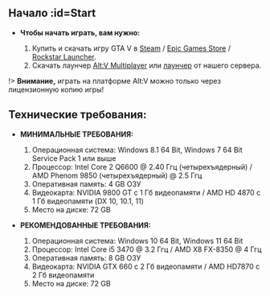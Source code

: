 ## Начало :id=Start

- **Чтобы начать играть, вам нужно:**

    1. Купить и скачать игру GTA V в [Steam](https://store.steampowered.com/app/271590/Grand_Theft_Auto_V/) / [Epic Games Store](https://www.epicgames.com/store/ru/p/grand-theft-auto-v) / [Rockstar Launcher](https://www.rockstargames.com/ru/games/V).
    2. Скачать лаунчер [Alt:V Multiplayer](https://altv.mp/#/) или [лаунчер](https://download.gta.live/) от нашего сервера.
    
!> **Внимание,** играть на платформе Alt:V можно только через лицензионную копию игры!

## Технические требования:

- **МИНИМАЛЬНЫЕ ТРЕБОВАНИЯ:**

    1. Операционная система: Windows 8.1 64 Bit, Windows 7 64 Bit Service Pack 1 или выше
    2. Процессор: Intel Core 2 Q6600 @ 2.40 Ггц (четырехъядерный) / AMD Phenom 9850 (четырехъядерный) @ 2.5 Ггц
    3. Оперативная память: 4 GB ОЗУ
    4. Видеокарта: NVIDIA 9800 GT c 1 Гб видеопамяти / AMD HD 4870 с 1 Гб видеопамяти (DX 10, 10.1, 11)
    5. Место на диске: 72 GB

- **РЕКОМЕНДОВАННЫЕ ТРЕБОВАНИЯ:**

    1. Операционная система: Windows 10 64 Bit, Windows 11 64 Bit
    2. Процессор: Intel Core i5 3470 @ 3.2 Ггц / AMD X8 FX-8350 @ 4 Ггц
    3. Оперативная память: 8 GB ОЗУ
    4. Видеокарта: NVIDIA GTX 660 с 2 Гб видеопамяти / AMD HD7870 с 2 Гб видеопамяти
    5. Место на диске: 72 GB